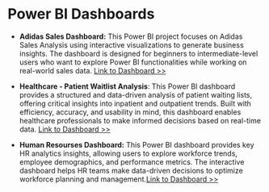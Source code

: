 # Power BI Dashboards

- **Adidas Sales Dashboard:** This Power BI project focuses on Adidas Sales Analysis using interactive visualizations to generate business insights. The dashboard is designed for beginners to intermediate-level users who want to explore Power BI functionalities while working on real-world sales data. [Link to Dashboard >>](https://github.com/amgfigueiredo/Power-BI-Dashboards/tree/main/Adidas-Sales-Dashboard)

  
- **Healthcare - Patient Waitlist Analysis**: This Power BI dashboard provides a structured and data-driven analysis of patient waiting lists, offering critical insights into inpatient and outpatient trends. Built with efficiency, accuracy, and usability in mind, this dashboard enables healthcare professionals to make informed decisions based on real-time data. [Link to Dashboard >>](https://github.com/amgfigueiredo/Power-BI-Dashboards/tree/main/Healthcare_Dashboard)

- **Human Resourses Dashboard:** This Power BI dashboard provides key HR analytics insights, allowing users to explore workforce trends, employee demographics, and performance metrics. The interactive dashboard helps HR teams make data-driven decisions to optimize workforce planning and management.[Link to Dashboard >>](https://github.com/amgfigueiredo/Power-BI-Dashboards/tree/main/Human-Resources)
